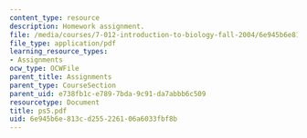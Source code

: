 ```yaml
---
content_type: resource
description: Homework assignment.
file: /media/courses/7-012-introduction-to-biology-fall-2004/6e945b6e813cd255226106a6033fbf8b_ps5.pdf
file_type: application/pdf
learning_resource_types:
- Assignments
ocw_type: OCWFile
parent_title: Assignments
parent_type: CourseSection
parent_uid: e738fb1c-e789-7bda-9c91-da7abbb6c509
resourcetype: Document
title: ps5.pdf
uid: 6e945b6e-813c-d255-2261-06a6033fbf8b
---
```

